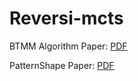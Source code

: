 # Reversi-mcts

BTMM Algorithm Paper: [PDF](http://vap.ac.vn/Portals/0/TuyenTap/2020/4/18/fa7f0835392b41f4a4751e1593be09f5/68-9.pdf)

PatternShape Paper: [PDF](https://sci-hub.do/https://link.springer.com/chapter/10.1007/978-3-319-11680-8_26)
